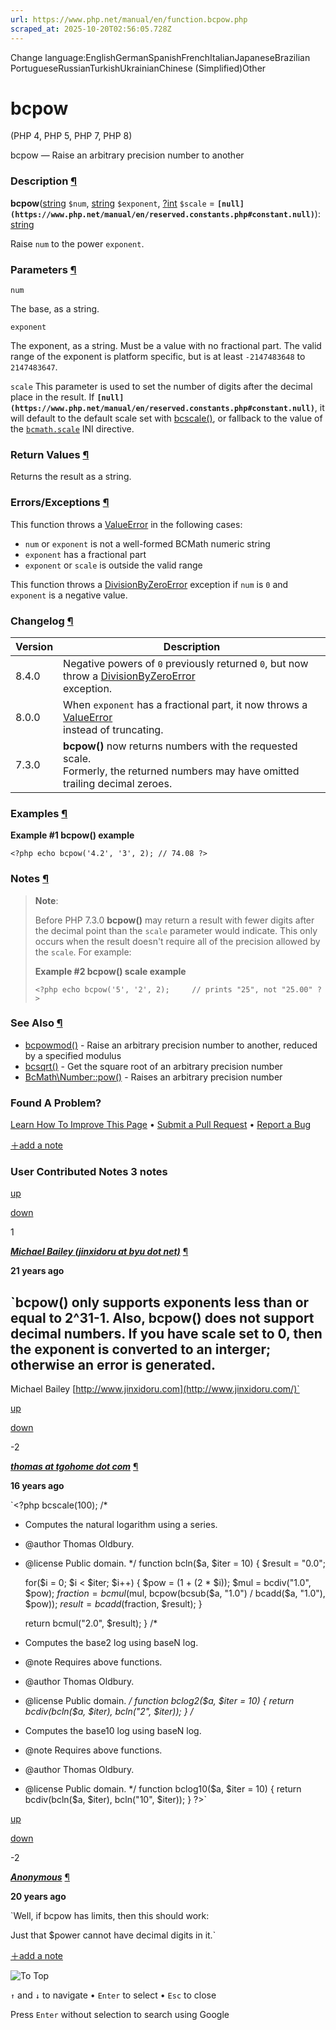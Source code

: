 ```yaml
---
url: https://www.php.net/manual/en/function.bcpow.php
scraped_at: 2025-10-20T02:56:05.728Z
---
```


Change language:EnglishGermanSpanishFrenchItalianJapaneseBrazilian PortugueseRussianTurkishUkrainianChinese (Simplified)Other

# bcpow

(PHP 4, PHP 5, PHP 7, PHP 8)

bcpow — Raise an arbitrary precision number to another

### Description [¶](https://www.php.net/manual/en/function.bcpow.php\#refsect1-function.bcpow-description)

**bcpow**([string](https://www.php.net/manual/en/language.types.string.php) `$num`, [string](https://www.php.net/manual/en/language.types.string.php) `$exponent`, [?](https://www.php.net/manual/en/language.types.null.php)[int](https://www.php.net/manual/en/language.types.integer.php) `$scale` = **`[null](https://www.php.net/manual/en/reserved.constants.php#constant.null)`**): [string](https://www.php.net/manual/en/language.types.string.php)

Raise `num` to the power
`exponent`.


### Parameters [¶](https://www.php.net/manual/en/function.bcpow.php\#refsect1-function.bcpow-parameters)

`num`

The base, as a string.


`exponent`

The exponent, as a string. Must be a value with no fractional part.
The valid range of the exponent is platform specific, but is at least
`-2147483648` to `2147483647`.


`scale`
This parameter is used to set the number of digits after the decimal place in the result.
If **`[null](https://www.php.net/manual/en/reserved.constants.php#constant.null)`**, it will default to the default scale set with [bcscale()](https://www.php.net/manual/en/function.bcscale.php),
or fallback to the value of the
[`bcmath.scale`](https://www.php.net/manual/en/bc.configuration.php#ini.bcmath.scale) INI directive.


### Return Values [¶](https://www.php.net/manual/en/function.bcpow.php\#refsect1-function.bcpow-returnvalues)

Returns the result as a string.


### Errors/Exceptions [¶](https://www.php.net/manual/en/function.bcpow.php\#refsect1-function.bcpow-errors)

This function throws a [ValueError](https://www.php.net/manual/en/class.valueerror.php) in the following cases:


- `num` or `exponent` is not a well-formed BCMath numeric string
- `exponent` has a fractional part
- `exponent` or `scale` is outside the valid range

This function throws a [DivisionByZeroError](https://www.php.net/manual/en/class.divisionbyzeroerror.php) exception if `num`
is `0` and `exponent` is a negative value.


### Changelog [¶](https://www.php.net/manual/en/function.bcpow.php\#refsect1-function.bcpow-changelog)

| Version | Description |
| --- | --- |
| 8.4.0 | Negative powers of `0` previously returned `0`, but now throw a [DivisionByZeroError](https://www.php.net/manual/en/class.divisionbyzeroerror.php)<br> exception. |
| 8.0.0 | When `exponent` has a fractional part, it now throws a [ValueError](https://www.php.net/manual/en/class.valueerror.php)<br> instead of truncating. |
| 7.3.0 | **bcpow()** now returns numbers with the requested scale.<br> Formerly, the returned numbers may have omitted trailing decimal zeroes. |

### Examples [¶](https://www.php.net/manual/en/function.bcpow.php\#refsect1-function.bcpow-examples)

**Example #1 **bcpow()** example**

`<?php
echo bcpow('4.2', '3', 2); // 74.08
?>`

### Notes [¶](https://www.php.net/manual/en/function.bcpow.php\#refsect1-function.bcpow-notes)

> **Note**:
>
>
> Before PHP 7.3.0 **bcpow()** may return a result with fewer digits after the
> decimal point than the `scale` parameter would
> indicate. This only occurs when the result doesn't require all of the
> precision allowed by the `scale`. For example:
>
>
> **Example #2 **bcpow()** scale example**
>
> `<?php
> echo bcpow('5', '2', 2);     // prints "25", not "25.00"
> ?>`

### See Also [¶](https://www.php.net/manual/en/function.bcpow.php\#refsect1-function.bcpow-seealso)

- [bcpowmod()](https://www.php.net/manual/en/function.bcpowmod.php) \- Raise an arbitrary precision number to another, reduced by a specified modulus
- [bcsqrt()](https://www.php.net/manual/en/function.bcsqrt.php) \- Get the square root of an arbitrary precision number
- [BcMath\\Number::pow()](https://www.php.net/manual/en/bcmath-number.pow.php) \- Raises an arbitrary precision number

### Found A Problem?

[Learn How To Improve This Page](https://github.com/php/doc-base/blob/master/README.md "This will take you to our contribution guidelines on GitHub")
•
[Submit a Pull Request](https://github.com/php/doc-en/blob/master/reference/bc/functions/bcpow.xml)
•
[Report a Bug](https://github.com/php/doc-en/issues/new?body=From%20manual%20page:%20https:%2F%2Fphp.net%2Ffunction.bcpow%0A%0A---)

[＋add a note](https://www.php.net/manual/add-note.php?sect=function.bcpow&repo=en&redirect=https://www.php.net/manual/en/function.bcpow.php)

### User Contributed Notes 3 notes

[up](https://www.php.net/manual/vote-note.php?id=44565&page=function.bcpow&vote=up "Vote up!")

[down](https://www.php.net/manual/vote-note.php?id=44565&page=function.bcpow&vote=down "Vote down!")

1


[**_Michael Bailey (jinxidoru at byu dot net)_**](https://www.php.net/manual/en/function.bcpow.php#44565) [¶](https://www.php.net/manual/en/function.bcpow.php#44565)

**21 years ago**

`bcpow() only supports exponents less than or equal to 2^31-1.  Also, bcpow() does not support decimal numbers.  If you have scale set to 0, then the exponent is converted to an interger; otherwise an error is generated.
--
Michael Bailey
[http://www.jinxidoru.com](http://www.jinxidoru.com/)`

[up](https://www.php.net/manual/vote-note.php?id=92175&page=function.bcpow&vote=up "Vote up!")

[down](https://www.php.net/manual/vote-note.php?id=92175&page=function.bcpow&vote=down "Vote down!")

 -2


[**_thomas at tgohome dot com_**](https://www.php.net/manual/en/function.bcpow.php#92175) [¶](https://www.php.net/manual/en/function.bcpow.php#92175)

**16 years ago**

`<?php
bcscale(100);
/*
* Computes the natural logarithm using a series.
* @author Thomas Oldbury.
* @license Public domain.
*/
function bcln($a, $iter = 10)
{
    $result = "0.0";

    for($i = 0; $i < $iter; $i++)
    {
        $pow = (1 + (2 * $i));
        $mul = bcdiv("1.0", $pow);
        $fraction = bcmul($mul, bcpow(bcsub($a, "1.0") / bcadd($a, "1.0"), $pow));
        $result = bcadd($fraction, $result);
    }

    return bcmul("2.0", $result);
}
/*
* Computes the base2 log using baseN log.
* @note Requires above functions.
* @author Thomas Oldbury.
* @license Public domain.
*/
function bclog2($a, $iter = 10)
{
    return bcdiv(bcln($a, $iter), bcln("2", $iter));
}
/*
* Computes the base10 log using baseN log.
* @note Requires above functions.
* @author Thomas Oldbury.
* @license Public domain.
*/
function bclog10($a, $iter = 10)
{
    return bcdiv(bcln($a, $iter), bcln("10", $iter));
}
?>`

[up](https://www.php.net/manual/vote-note.php?id=49913&page=function.bcpow&vote=up "Vote up!")

[down](https://www.php.net/manual/vote-note.php?id=49913&page=function.bcpow&vote=down "Vote down!")

 -2


[**_Anonymous_**](https://www.php.net/manual/en/function.bcpow.php#49913) [¶](https://www.php.net/manual/en/function.bcpow.php#49913)

**20 years ago**

`Well, if bcpow has limits, then this should work:
<?php
function bcpow_($num, $power) {
    $awnser = "1";
    while ($power) {
        $awnser = bcmul($awnser, $num, 100);
        $power = bcsub($power, "1");
    }
    return rtrim($awnser, '0.');
}
?>
Just that $power cannot have decimal digits in it.`

[＋add a note](https://www.php.net/manual/add-note.php?sect=function.bcpow&repo=en&redirect=https://www.php.net/manual/en/function.bcpow.php)

![To Top](https://www.php.net/images/to-top@2x.png)

`↑` and `↓` to navigate •
`Enter` to select •
`Esc` to close


Press `Enter` without
selection to search using Google